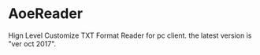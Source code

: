 # AoeReader
Hign Level Customize TXT Format Reader for pc client.
the latest version is "ver oct 2017".


